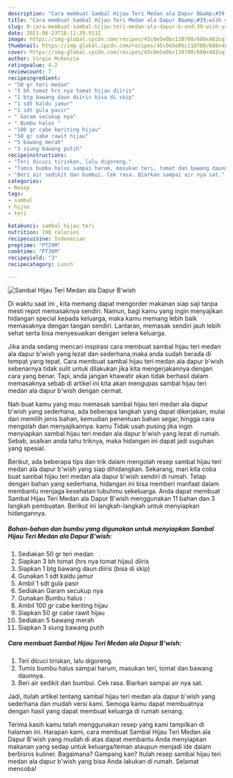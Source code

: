 ```yaml
---
description: "Cara membuat Sambal Hijau Teri Medan ala Dapur B&amp;#39;wish yang nikmat Untuk Jualan"
title: "Cara membuat Sambal Hijau Teri Medan ala Dapur B&amp;#39;wish yang nikmat Untuk Jualan"
slug: 9-cara-membuat-sambal-hijau-teri-medan-ala-dapur-b-and-39-wish-yang-nikmat-untuk-jualan
date: 2021-06-23T18:11:39.911Z
image: https://img-global.cpcdn.com/recipes/45c0e5e0bc110700/680x482cq70/sambal-hijau-teri-medan-ala-dapur-bwish-foto-resep-utama.jpg
thumbnail: https://img-global.cpcdn.com/recipes/45c0e5e0bc110700/680x482cq70/sambal-hijau-teri-medan-ala-dapur-bwish-foto-resep-utama.jpg
cover: https://img-global.cpcdn.com/recipes/45c0e5e0bc110700/680x482cq70/sambal-hijau-teri-medan-ala-dapur-bwish-foto-resep-utama.jpg
author: Virgie McKenzie
ratingvalue: 4.2
reviewcount: 7
recipeingredient:
- "50 gr teri medan"
- "3 bh tomat hrs nya tomat hijau diiris"
- "1 btg bawang daun diiris bisa di skip"
- "1 sdt kaldu jamur"
- "1 sdt gula pasir"
- " Garam secukup nya"
- " Bumbu halus "
- "100 gr cabe keriting hijau"
- "50 gr cabe rawit hijau"
- "5 bawang merah"
- "3 siung bawang putih"
recipeinstructions:
- "Teri dicuci tiriskan, lalu digoreng."
- "Tumis bumbu halus sampai harum, masukan teri, tomat dan bawang daunnya."
- "Beri air sedikit dan bumbui. Cek rasa. Biarkan sampai air nya sat."
categories:
- Resep
tags:
- sambal
- hijau
- teri

katakunci: sambal hijau teri 
nutrition: 240 calories
recipecuisine: Indonesian
preptime: "PT29M"
cooktime: "PT36M"
recipeyield: "3"
recipecategory: Lunch

---
```



![Sambal Hijau Teri Medan ala Dapur B&#39;wish](https://img-global.cpcdn.com/recipes/45c0e5e0bc110700/680x482cq70/sambal-hijau-teri-medan-ala-dapur-bwish-foto-resep-utama.jpg)

Di waktu  saat ini , kita memang dapat mengorder makanan siap saji tanpa mesti repot memasaknya sendiri. Namun, bagi kamu yang ingin menyajikan hidangan special kepada keluarga, maka kamu memang lebih baik memasaknya dengan tangan sendiri. Lantaran, memasak sendiri jauh lebih sehat serta bisa menyesuaikan dengan selera keluarga.

Jika anda sedang mencari inspirasi cara membuat sambal hijau teri medan ala dapur b&#39;wish yang lezat dan sederhana,maka anda sudah berada di tempat yang tepat. Cara membuat sambal hijau teri medan ala dapur b&#39;wish  sebenarnya tidak sulit untuk dilakukan jika kita mengerjakannya dengan cara yang benar. Tapi, anda jangan khawatir akan tidak berhasil dalam memasaknya 
sebab di artikel ini kita akan mengupas sambal hijau teri medan ala dapur b&#39;wish dengan cermat.  



Nah buat kamu yang mau memasak sambal hijau teri medan ala dapur b&#39;wish yang sederhana, ada beberapa langkah yang dapat dikerjakan, mulai dari memilih jenis bahan, kemudian penentuan bahan segar, hingga cara mengolah dan menyajikannya. kamu Tidak usah pusing jika ingin menyiapkan sambal hijau teri medan ala dapur b&#39;wish yang lezat di rumah. Sebab, asalkan anda  tahu triknya, maka hidangan ini dapat jadi suguhan yang spesial.

Berikut, ada beberapa tips dan trik dalam mengolah resep sambal hijau teri medan ala dapur b&#39;wish yang siap dihidangkan. Sekarang, mari kita coba buat sambal hijau teri medan ala dapur b&#39;wish sendiri di rumah. Tetap dengan bahan yang sederhana, hidangan ini bisa memberi manfaat dalam membantu menjaga kesehatan tubuhmu sekeluarga. Anda dapat membuat Sambal Hijau Teri Medan ala Dapur B&#39;wish menggunakan 11 bahan dan 3 langkah pembuatan. Berikut ini langkah-langkah untuk menyiapkan hidangannya.

<!--inarticleads1-->

##### Bahan-bahan dan bumbu yang digunakan untuk menyiapkan Sambal Hijau Teri Medan ala Dapur B&#39;wish:

1. Sediakan 50 gr teri medan
1. Siapkan 3 bh tomat (hrs nya tomat hijau) diiris
1. Siapkan 1 btg bawang daun diiris (bisa di skip)
1. Gunakan 1 sdt kaldu jamur
1. Ambil 1 sdt gula pasir
1. Sediakan  Garam secukup nya
1. Gunakan  Bumbu halus :
1. Ambil 100 gr cabe keriting hijau
1. Siapkan 50 gr cabe rawit hijau
1. Sediakan 5 bawang merah
1. Siapkan 3 siung bawang putih




<!--inarticleads2-->

##### Cara membuat Sambal Hijau Teri Medan ala Dapur B&#39;wish:

1. Teri dicuci tiriskan, lalu digoreng.
1. Tumis bumbu halus sampai harum, masukan teri, tomat dan bawang daunnya.
1. Beri air sedikit dan bumbui. Cek rasa. Biarkan sampai air nya sat.




Jadi, itulah artikel tentang  sambal hijau teri medan ala dapur b&#39;wish  yang sederhana dan mudah versi kami. Semoga kamu dapat membuatnya dengan hasil yang dapat membuat keluarga di rumah senang. 

Terima kasih kamu telah menggunakan resep yang kami tampilkan di halaman ini. Harapan kami, cara membuat  Sambal Hijau Teri Medan ala Dapur B&#39;wish yang mudah di atas dapat membantu Anda menyiapkan makanan yang sedap untuk keluarga/teman ataupun menjadi ide dalam berbisnis kuliner. Bagaimana? Gampang kan? Itulah resep sambal hijau teri medan ala dapur b&#39;wish yang bisa Anda lakukan di rumah. Selamat mencoba!


